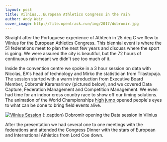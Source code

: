 ```yaml
---
layout: post
title: Vilnius...European Athletics Congress in the rain
author: Andy Weir
cover_image: http://file.opentrack.run/img/2017/dobromir.jpg
---
```


Straight after the Portuguese experience of Athtech in 25 deg C we flew to Vilnius for the European Athletics Congress. This biennial event is where the 51 federations meet to plan the next few years and discuss where the sport is going. We were assured the city is beautiful, but the 72 hours of continuous rain meant we didn't see too much of it.

Inside the convention centre we spoke in a 3 hour session on data with Nicolas, EA's head of technology and Mirko the statistician from Tilastopaja. The session started with a warm introduction from Executive Board Member, Dobromir Karamarinov (pictured below), and we covered Data Capture, Federation Management and Competition Management. We even had time for an indoor cross country race to show off our timing solutions. The animation of the World Championships <a href="https://data.opentrack.run/x/2017/GBR/wc/event/22/1/1/">high jump </a> opened people's eyes to what can be done to bring field events alive.

[![Vilnius Session](http://file.opentrack.run/img/2017/dobromir.jpg)](http://file.opentrack.run/img/2017/dobromir.jpg)
{:.caption}
Dobromir opening the Data session in Vilnius


After the presentation we had several one to one meetings with the federations and attended the Congress Dinner with the stars of European and International Athletics from Lord Coe down.

